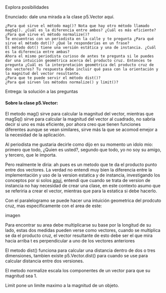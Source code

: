 Explora posibilidades

Enunciado: dale una mirada a la clase p5.Vector aquí.

    ¿Para qué sirve el método mag()? Nota que hay otro método llamado magSq(). ¿Cuál es la diferencia entre ambos? ¿Cuál es más eficiente?
    ¿Para qué sirve el método normalize()?
    Te encuentras con un periodista en la calle y te pregunta ¿Para qué sirve el método dot()? ¿Qué le responderías en un frase?
    El método dot() tiene una versión estática y una de instancia. ¿Cuál es la diferencia entre ambas?
    Ahora el mismo periodista curioso de antes te pregunta si le puedes dar una intuición geométrica acerca del producto cruz. Entonces te pregunta ¿Cuál es la interpretación geométrica del producto cruz de dos vectores? Tu respuesta debe incluir qué pasa con la orientación y la magnitud del vector resultante.
    ¿Para que te puede servir el método dist()?
    ¿Para qué sirven los métodos normalize() y limit()?

Entrega: la solución a las preguntas

#### Sobre la clase p5.Vector:

El metodo mag() sirve para calcular la magnitud del vector, mientras que magSq() sirve para calcular la magnitud del vector al cuadrado, no sabria decir si uno es más eficiente, por ahora creo que tienen funciones diferentes aunque se vean similares, sirve más la que se acomod emejor a la necesidad de la aplicación. 

Al periodista me gustaria decirle como dijo en su momento un idolo mio: primero que todo, ¿Quien es usted?, segundo que todo, yo no soy su amigo, y tercero, que le importa.


Pero realmente le diria: ah pues es un metodo que te da el producto punto entre dos vectores. La verdad no entendi muy bien la diferencia entre la implementación y uso de la version estatica y de instancia, investigando los conceptos por si solos [aqui](https://dotnetustad.com/c-sharp/static-vs-Instance-methods), entendi que cuando se trata de version de instancia no hay necesidad de crear una clase, en este contexto asumo que se referiria a crear el vector, mientras que para la estatica si debe hacerlo.

Con el paralelogramo se puede hacer una intuición geometrica del prodcuto cruz, mas especificamente con el area de este:

imagen

Para encontrar su area debe multiplicarse su base por la longitud de su lado, estas dos medidas pueden verse como vectores, cuando se multiplica se da el producto cruz, el vector resultante de esto debe ser el que mira hacia arriba t es perpendicular a uno de los vectores anteriores


El metodo dist() funciona para calcular una distancia dentro de dos o tres dimensiones, tambien existe p5.Vector.dist() para cuando se use para calcular distancia entre dos versiones.

El metodo normalize escala los componentes de un vector para que su magnitud sea 1.

Limit pone un limite maximo a la magnitud de un objeto.

